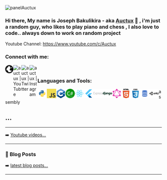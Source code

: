 ![panelAuctux](https://user-images.githubusercontent.com/48150537/117349999-a8e26180-aec9-11eb-858d-7939428c5a9b.png)
### Hi there, My name is Joseph Bakulikira - aka [Auctux][website] 👋 , i'm just a random guy, who likes to play piano and chess , I also love to code.. always down to work on random project 

Youtube Channel: https://www.youtube.com/c/Auctux

### Connect with me:

[<img align="left" alt="auctux.com" width="26px" src="https://raw.githubusercontent.com/iconic/open-iconic/master/svg/globe.svg" />][website]
[<img align="left" alt="auctux | YouTube" width="26px" src="https://cdn.jsdelivr.net/npm/simple-icons@v3/icons/youtube.svg" />][youtube]
[<img align="left" alt="auctux | Twitter" width="26px" src="https://cdn.jsdelivr.net/npm/simple-icons@v3/icons/twitter.svg" />][twitter]
[<img align="left" alt="auctux | Instagram" width="26px" src="https://cdn.jsdelivr.net/npm/simple-icons@v3/icons/instagram.svg" />][instagram]

<br />

### Languages and Tools:
[<img align="left" alt="python" width="30px" src="https://raw.githubusercontent.com/github/explore/80688e429a7d4ef2fca1e82350fe8e3517d3494d/topics/python/python.png" />][website]
[<img align="left" alt="js" width="30px" src="https://raw.githubusercontent.com/github/explore/80688e429a7d4ef2fca1e82350fe8e3517d3494d/topics/javascript/javascript.png" />][website]
[<img align="left" alt="cpp" width="30px" src="https://raw.githubusercontent.com/github/explore/80688e429a7d4ef2fca1e82350fe8e3517d3494d/topics/cpp/cpp.png" />][website]
[<img align="left" alt="csharp" width="30px" src="https://raw.githubusercontent.com/github/explore/80688e429a7d4ef2fca1e82350fe8e3517d3494d/topics/csharp/csharp.png" />][website]
[<img align="left" alt="react js" width="30px" src="https://raw.githubusercontent.com/github/explore/80688e429a7d4ef2fca1e82350fe8e3517d3494d/topics/react/react.png" />][website]
[<img align="left" alt="dart flutter" width="30px" src="https://raw.githubusercontent.com/github/explore/80688e429a7d4ef2fca1e82350fe8e3517d3494d/topics/flutter/flutter.png" />][website]
[<img align="left" alt="express" width="30px" src="https://raw.githubusercontent.com/github/explore/80688e429a7d4ef2fca1e82350fe8e3517d3494d/topics/express/express.png" />][website]
[<img align="left" alt="django" width="30px" src="https://raw.githubusercontent.com/github/explore/80688e429a7d4ef2fca1e82350fe8e3517d3494d/topics/django/django.png" />][website]
[<img align="left" alt="graphql" width="30px" src="https://raw.githubusercontent.com/github/explore/80688e429a7d4ef2fca1e82350fe8e3517d3494d/topics/graphql/graphql.png" />][website]
[<img align="left" alt="graphql" width="30px" src="https://raw.githubusercontent.com/github/explore/80688e429a7d4ef2fca1e82350fe8e3517d3494d/topics/html/html.png" />][website]
[<img align="left" alt="graphql" width="30px" src="https://raw.githubusercontent.com/github/explore/80688e429a7d4ef2fca1e82350fe8e3517d3494d/topics/css/css.png" />][website]
[<img align="left" alt="sql" width="30px" src="https://raw.githubusercontent.com/github/explore/80688e429a7d4ef2fca1e82350fe8e3517d3494d/topics/sql/sql.png" />][website]
[<img align="left" alt="unity" width="30px" src="https://raw.githubusercontent.com/github/explore/80688e429a7d4ef2fca1e82350fe8e3517d3494d/topics/unity/unity.png" />][website]

assembly
## ...
---


➡️ [Youtube videos...](https://www.youtube.com/channel/UCjPk9YDheKst1FlAf_KSpyA)

---

### 📕 Blog Posts


➡️ [latest blog posts...](https://www.auctux.com/projects)

---


[website]: https://www.auctux.com/
[twitter]: https://twitter.com/auctux
[youtube]: https://www.youtube.com/channel/UCjPk9YDheKst1FlAf_KSpyA
[instagram]: https://www.instagram.com/auctux_com/
[visualizations]: https://www.youtube.com/watch?v=n9XfsSDDhCI&list=PLrt2QbCqhwC8YpcdAnrSahtZ0mOGY9Oz4
